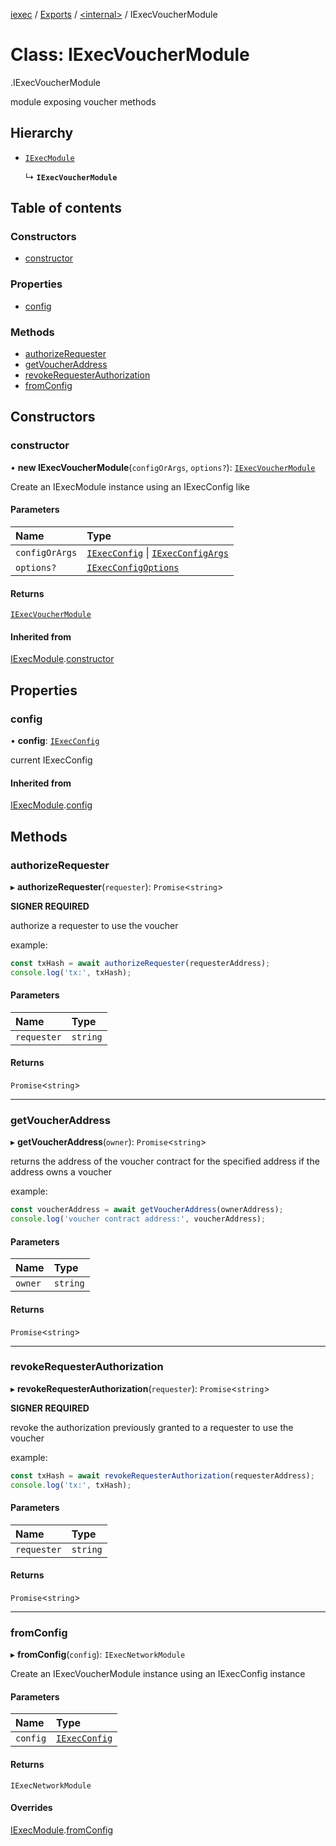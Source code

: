 [iexec](../README.md) / [Exports](../modules.md) / [<internal\>](../modules/internal_.md) / IExecVoucherModule

# Class: IExecVoucherModule

[<internal>](../modules/internal_.md).IExecVoucherModule

module exposing voucher methods

## Hierarchy

- [`IExecModule`](IExecModule.md)

  ↳ **`IExecVoucherModule`**

## Table of contents

### Constructors

- [constructor](internal_.IExecVoucherModule.md#constructor)

### Properties

- [config](internal_.IExecVoucherModule.md#config)

### Methods

- [authorizeRequester](internal_.IExecVoucherModule.md#authorizerequester)
- [getVoucherAddress](internal_.IExecVoucherModule.md#getvoucheraddress)
- [revokeRequesterAuthorization](internal_.IExecVoucherModule.md#revokerequesterauthorization)
- [fromConfig](internal_.IExecVoucherModule.md#fromconfig)

## Constructors

### constructor

• **new IExecVoucherModule**(`configOrArgs`, `options?`): [`IExecVoucherModule`](internal_.IExecVoucherModule.md)

Create an IExecModule instance using an IExecConfig like

#### Parameters

| Name | Type |
| :------ | :------ |
| `configOrArgs` | [`IExecConfig`](IExecConfig.md) \| [`IExecConfigArgs`](../interfaces/IExecConfigArgs.md) |
| `options?` | [`IExecConfigOptions`](../interfaces/IExecConfigOptions.md) |

#### Returns

[`IExecVoucherModule`](internal_.IExecVoucherModule.md)

#### Inherited from

[IExecModule](IExecModule.md).[constructor](IExecModule.md#constructor)

## Properties

### config

• **config**: [`IExecConfig`](IExecConfig.md)

current IExecConfig

#### Inherited from

[IExecModule](IExecModule.md).[config](IExecModule.md#config)

## Methods

### authorizeRequester

▸ **authorizeRequester**(`requester`): `Promise`<`string`\>

**SIGNER REQUIRED**

authorize a requester to use the voucher

example:
```js
const txHash = await authorizeRequester(requesterAddress);
console.log('tx:', txHash);
```

#### Parameters

| Name | Type |
| :------ | :------ |
| `requester` | `string` |

#### Returns

`Promise`<`string`\>

___

### getVoucherAddress

▸ **getVoucherAddress**(`owner`): `Promise`<`string`\>

returns the address of the voucher contract for the specified address if the address owns a voucher

example:
```js
const voucherAddress = await getVoucherAddress(ownerAddress);
console.log('voucher contract address:', voucherAddress);
```

#### Parameters

| Name | Type |
| :------ | :------ |
| `owner` | `string` |

#### Returns

`Promise`<`string`\>

___

### revokeRequesterAuthorization

▸ **revokeRequesterAuthorization**(`requester`): `Promise`<`string`\>

**SIGNER REQUIRED**

revoke the authorization previously granted to a requester to use the voucher

example:
```js
const txHash = await revokeRequesterAuthorization(requesterAddress);
console.log('tx:', txHash);
```

#### Parameters

| Name | Type |
| :------ | :------ |
| `requester` | `string` |

#### Returns

`Promise`<`string`\>

___

### fromConfig

▸ **fromConfig**(`config`): `IExecNetworkModule`

Create an IExecVoucherModule instance using an IExecConfig instance

#### Parameters

| Name | Type |
| :------ | :------ |
| `config` | [`IExecConfig`](IExecConfig.md) |

#### Returns

`IExecNetworkModule`

#### Overrides

[IExecModule](IExecModule.md).[fromConfig](IExecModule.md#fromconfig)
